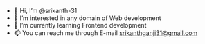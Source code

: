 - 👋 Hi, I’m @srikanth-31
- 👀 I’m interested in any domain of Web development
- 🌱 I’m currently learning Frontend development
- 📫 You can reach me through E-mail srikanthganji31@gmail.com

<!---
srikanth-31/srikanth-31 is a ✨ special ✨ repository because its `README.md` (this file) appears on your GitHub profile.
You can click the Preview link to take a look at your changes.
--->
